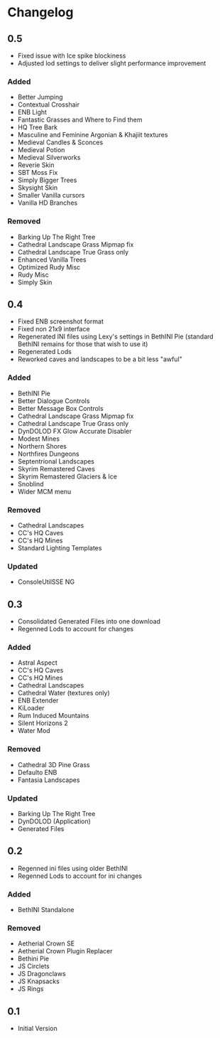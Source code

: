 # Changelog

## 0.5
- Fixed issue with Ice spike blockiness
- Adjusted lod settings to deliver slight performance improvement

### Added
- Better Jumping
- Contextual Crosshair
- ENB Light
- Fantastic Grasses and Where to Find them
- HQ Tree Bark
- Masculine and Feminine Argonian & Khajiit textures
- Medieval Candles & Sconces
- Medieval Potion
- Medieval Silverworks
- Reverie Skin
- SBT Moss Fix
- Simply Bigger Trees
- Skysight Skin
- Smaller Vanilla cursors
- Vanilla HD Branches

### Removed
- Barking Up The Right Tree
- Cathedral Landscape Grass Mipmap fix
- Cathedral Landscape True Grass only
- Enhanced Vanilla Trees
- Optimized Rudy Misc
- Rudy Misc
- Simply Skin

## 0.4
- Fixed ENB screenshot format
- Fixed non 21x9 interface
- Regenerated INI files using Lexy's settings in BethINI Pie (standard BethINI remains for those that wish to use it)
- Regenerated Lods
- Reworked caves and landscapes to be a bit less "awful"

### Added
- BethINI Pie
- Better Dialogue Controls
- Better Message Box Controls
- Cathedral Landscape Grass Mipmap fix
- Cathedral Landscape True Grass only
- DynDOLOD FX Glow Accurate Disabler
- Modest Mines
- Northern Shores
- Northfires Dungeons
- Septentrional Landscapes
- Skyrim Remastered Caves
- Skyrim Remastered Glaciers & Ice
- Snoblind
- Wider MCM menu

### Removed
- Cathedral Landscapes
- CC's HQ Caves
- CC's HQ Mines
- Standard Lighting Templates

### Updated
- ConsoleUtilSSE NG

## 0.3
- Consolidated Generated Files into one download
- Regenned Lods to account for changes

### Added
- Astral Aspect
- CC's HQ Caves
- CC's HQ Mines
- Cathedral Landscapes
- Cathedral Water (textures only)
- ENB Extender
- KiLoader
- Rum Induced Mountains
- Silent Horizons 2
- Water Mod

### Removed
- Cathedral 3D Pine Grass
- Defaulto ENB
- Fantasia Landscapes

### Updated
- Barking Up The Right Tree
- DynDOLOD (Application)
- Generated Files

## 0.2
- Regenned ini files using older BethINI
- Regenned Lods to account for ini changes

### Added
- BethINI Standalone

### Removed
- Aetherial Crown SE
- Aetherial Crown Plugin Replacer
- Bethini Pie
- JS Circlets
- JS Dragonclaws
- JS Knapsacks
- JS Rings

## 0.1
- Initial Version